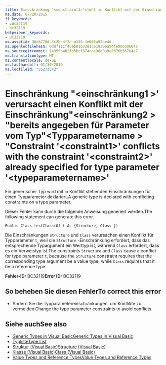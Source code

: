 ```yaml
---
title: Einschränkung "<constraint1>"steht in Konflikt mit der Einschränkung"<constraint2>"bereits angegeben für Parameter vom Typ"<typeparametername>"
ms.date: 07/20/2015
f1_keywords:
- vbc32119
- bc32119
helpviewer_keywords:
- BC32119
ms.assetid: 30e6778d-5c2b-4f2d-a136-4e66fa9fbe4d
ms.openlocfilehash: 6d8f111f4bab8163381ce1930ea94fe90bd966f5
ms.sourcegitcommit: 14355b4b2fe5bcf874cac96d0a9e6376b567e4c7
ms.translationtype: MT
ms.contentlocale: de-DE
ms.lasthandoff: 01/30/2019
ms.locfileid: "55273542"
---
```

# <a name="constraint-constraint1-conflicts-with-the-constraint-constraint2-already-specified-for-type-parameter-typeparametername"></a><span data-ttu-id="183ef-102">Einschränkung "\<einschränkung1 >' verursacht einen Konflikt mit der Einschränkung"\<einschränkung2 > "bereits angegeben für Parameter vom Typ"\<Typparametername > "</span><span class="sxs-lookup"><span data-stu-id="183ef-102">Constraint '\<constraint1>' conflicts with the constraint '\<constraint2>' already specified for type parameter '\<typeparametername>'</span></span>
<span data-ttu-id="183ef-103">Ein generischer Typ wird mit in Konflikt stehenden Einschränkungen für einen Typparameter deklariert.</span><span class="sxs-lookup"><span data-stu-id="183ef-103">A generic type is declared with conflicting constraints on a type parameter.</span></span>  
  
 <span data-ttu-id="183ef-104">Dieser Fehler kann durch die folgende Anweisung generiert werden.</span><span class="sxs-lookup"><span data-stu-id="183ef-104">The following statement can generate this error.</span></span>  
  
 `Public Class testClass(Of t As {Structure, Class })`  
  
 <span data-ttu-id="183ef-105">Die Einschränkungen `Structure` und `Class` verursachen einen Konflikt für Typparameter `t`, weil die `Structure` -Einschränkung erfordert, dass das entsprechende Typargument ein Werttyp ist, während `Class` erfordert, dass es ein Verweistyp ist.</span><span class="sxs-lookup"><span data-stu-id="183ef-105">The constraints `Structure` and `Class` cause a conflict for type parameter `t`, because the `Structure` constraint requires that the corresponding type argument be a value type, while `Class` requires that it be a reference type.</span></span>  
  
 <span data-ttu-id="183ef-106">**Fehler-ID:** BC32119</span><span class="sxs-lookup"><span data-stu-id="183ef-106">**Error ID:** BC32119</span></span>  
  
## <a name="to-correct-this-error"></a><span data-ttu-id="183ef-107">So beheben Sie diesen Fehler</span><span class="sxs-lookup"><span data-stu-id="183ef-107">To correct this error</span></span>  
  
-   <span data-ttu-id="183ef-108">Ändern Sie die Typparametereinschränkungen, um Konflikte zu vermeiden.</span><span class="sxs-lookup"><span data-stu-id="183ef-108">Change the type parameter constraints to avoid conflicts.</span></span>  
  
## <a name="see-also"></a><span data-ttu-id="183ef-109">Siehe auch</span><span class="sxs-lookup"><span data-stu-id="183ef-109">See also</span></span>

- [<span data-ttu-id="183ef-110">Generic Types in Visual Basic</span><span class="sxs-lookup"><span data-stu-id="183ef-110">Generic Types in Visual Basic</span></span>](../../visual-basic/programming-guide/language-features/data-types/generic-types.md)
- [<span data-ttu-id="183ef-111">Typliste</span><span class="sxs-lookup"><span data-stu-id="183ef-111">Type List</span></span>](../../visual-basic/language-reference/statements/type-list.md)
- [<span data-ttu-id="183ef-112">Struktur (Visual Basic)</span><span class="sxs-lookup"><span data-stu-id="183ef-112">Structure (Visual Basic)</span></span>](../../visual-basic/language-reference/statements/structure-statement.md)
- [<span data-ttu-id="183ef-113">Klasse (Visual Basic)</span><span class="sxs-lookup"><span data-stu-id="183ef-113">Class (Visual Basic)</span></span>](../../visual-basic/language-reference/statements/class-statement.md)
- [<span data-ttu-id="183ef-114">Value Types and Reference Types</span><span class="sxs-lookup"><span data-stu-id="183ef-114">Value Types and Reference Types</span></span>](../../visual-basic/programming-guide/language-features/data-types/value-types-and-reference-types.md)
